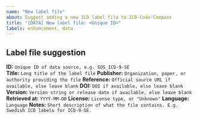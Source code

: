```yaml
---
name: "New label file"
about: Suggest adding a new ICD label file to ICD-Code-Compass
title: "[DATA] New label file: <Unique ID>"
labels: enhancement, data
---
```


## Label file suggestion

**ID:** `Unique ID of data source, e.g. SOS_ICD-9-SE`  
**Title:** `Long title of the label file`
**Publisher:** `Organization, paper, or authority providing the file`
**Reference:** `Official source URL if available, else leave blank` 
**DOI:** `DOI if available, else leave blank`
**Version:** `Version string or release date if available, else leave blank`
**Retrieved at:** `YYYY-MM-DD`
**License:**  `License type, or "Unknown"`
**Language:**  `Language`
**Notes:**  `Short description of what the file contains. E.g. Swedish ICD labels for ICD-9-SE.`
